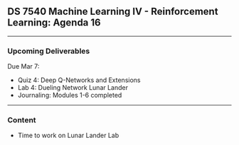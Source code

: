## DS 7540 Machine Learning IV - Reinforcement Learning: Agenda 16


---

### Upcoming Deliverables

Due Mar 7:  
- Quiz 4: Deep Q-Networks and Extensions
- Lab 4: Dueling Network Lunar Lander
- Journaling: Modules 1-6 completed



---

### Content

- Time to work on Lunar Lander Lab
